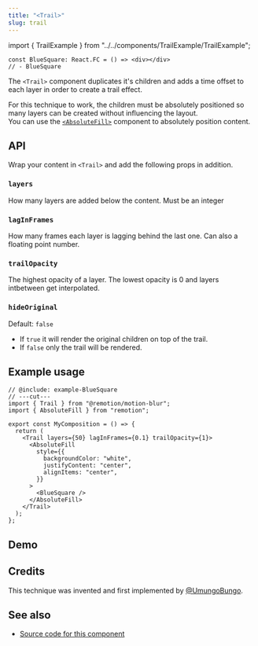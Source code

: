 ```yaml
---
title: "<Trail>"
slug: trail
---
```


import { TrailExample } from "../../components/TrailExample/TrailExample";

```twoslash include example
const BlueSquare: React.FC = () => <div></div>
// - BlueSquare
```

The `<Trail>` component duplicates it's children and adds a time offset to each layer in order to create a trail effect.

For this technique to work, the children must be absolutely positioned so many layers can be created without influencing the layout.  
You can use the [`<AbsoluteFill>`](/docs/absolute-fill) component to absolutely position content.

## API

Wrap your content in `<Trail>` and add the following props in addition.

### `layers`

How many layers are added below the content. Must be an integer

### `lagInFrames`

How many frames each layer is lagging behind the last one. Can also a floating point number.

### `trailOpacity`

The highest opacity of a layer. The lowest opacity is 0 and layers intbetween get interpolated.

### `hideOriginal`

Default: `false`

- If `true` it will render the original children on top of the trail.
- If `false` only the trail will be rendered.

## Example usage

```tsx twoslash
// @include: example-BlueSquare
// ---cut---
import { Trail } from "@remotion/motion-blur";
import { AbsoluteFill } from "remotion";

export const MyComposition = () => {
  return (
    <Trail layers={50} lagInFrames={0.1} trailOpacity={1}>
      <AbsoluteFill
        style={{
          backgroundColor: "white",
          justifyContent: "center",
          alignItems: "center",
        }}
      >
        <BlueSquare />
      </AbsoluteFill>
    </Trail>
  );
};
```

## Demo

<TrailExample />

## Credits

This technique was invented and first implemented by [@UmungoBungo](https://github.com/UmungoBungo).

## See also

- [Source code for this component](https://github.com/remotion-dev/remotion/blob/main/packages/motion-blur/src/Trail.tsx)

